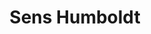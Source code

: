 ---
thumbnail: /images/brokers-and-realtors/portfolio/sens-humboldt/thumbnail.jpg
title: Sens Humboldt
credit: ATV
order: 11
slides:
  - image: /images/brokers-and-realtors/portfolio/sens-humboldt/slide-1.jpg
    proportion: video
  - image: /images/brokers-and-realtors/portfolio/sens-humboldt/slide-2.jpg
    proportion: video
  - image: /images/brokers-and-realtors/portfolio/sens-humboldt/slide-3.jpg
    proportion: video
  - image: /images/brokers-and-realtors/portfolio/sens-humboldt/slide-4.jpg
    proportion: video
---